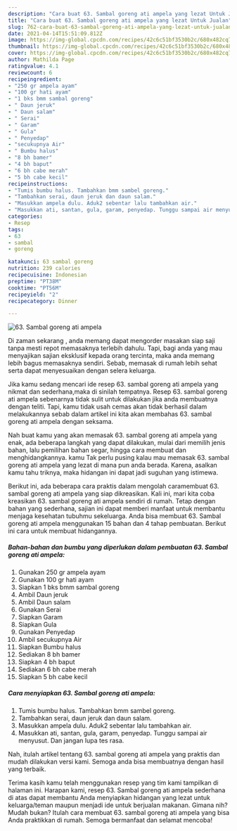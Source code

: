 ```yaml
---
description: "Cara buat 63. Sambal goreng ati ampela yang lezat Untuk Jualan"
title: "Cara buat 63. Sambal goreng ati ampela yang lezat Untuk Jualan"
slug: 762-cara-buat-63-sambal-goreng-ati-ampela-yang-lezat-untuk-jualan
date: 2021-04-14T15:51:09.812Z
image: https://img-global.cpcdn.com/recipes/42c6c51bf3530b2c/680x482cq70/63-sambal-goreng-ati-ampela-foto-resep-utama.jpg
thumbnail: https://img-global.cpcdn.com/recipes/42c6c51bf3530b2c/680x482cq70/63-sambal-goreng-ati-ampela-foto-resep-utama.jpg
cover: https://img-global.cpcdn.com/recipes/42c6c51bf3530b2c/680x482cq70/63-sambal-goreng-ati-ampela-foto-resep-utama.jpg
author: Mathilda Page
ratingvalue: 4.1
reviewcount: 6
recipeingredient:
- "250 gr ampela ayam"
- "100 gr hati ayam"
- "1 bks bmm sambal goreng"
- " Daun jeruk"
- " Daun salam"
- " Serai"
- " Garam"
- " Gula"
- " Penyedap"
- "secukupnya Air"
- " Bumbu halus"
- "8 bh bamer"
- "4 bh baput"
- "6 bh cabe merah"
- "5 bh cabe kecil"
recipeinstructions:
- "Tumis bumbu halus. Tambahkan bmm sambel goreng."
- "Tambahkan serai, daun jeruk dan daun salam."
- "Masukkan ampela dulu. Aduk2 sebentar lalu tambahkan air."
- "Masukkan ati, santan, gula, garam, penyedap. Tunggu sampai air menyusut. Dan jangan lupa tes rasa."
categories:
- Resep
tags:
- 63
- sambal
- goreng

katakunci: 63 sambal goreng 
nutrition: 239 calories
recipecuisine: Indonesian
preptime: "PT38M"
cooktime: "PT56M"
recipeyield: "2"
recipecategory: Dinner

---
```



![63. Sambal goreng ati ampela](https://img-global.cpcdn.com/recipes/42c6c51bf3530b2c/680x482cq70/63-sambal-goreng-ati-ampela-foto-resep-utama.jpg)

Di zaman  sekarang , anda memang dapat mengorder masakan siap saji tanpa mesti repot memasaknya terlebih dahulu. Tapi, bagi anda yang mau menyajikan sajian eksklusif kepada orang tercinta, maka anda memang lebih bagus memasaknya sendiri. Sebab, memasak di rumah lebih sehat serta dapat menyesuaikan dengan selera keluarga.

Jika kamu sedang mencari ide resep 63. sambal goreng ati ampela yang nikmat dan sederhana,maka di sinilah tempatnya. Resep 63. sambal goreng ati ampela  sebenarnya tidak sulit untuk dilakukan jika anda membuatnya dengan teliti. Tapi, kamu tidak usah cemas akan tidak berhasil dalam melakukannya 
sebab dalam artikel ini kita akan membahas 63. sambal goreng ati ampela dengan seksama.  



Nah buat kamu yang akan memasak 63. sambal goreng ati ampela yang enak, ada beberapa langkah yang dapat dilakukan, mulai dari memilih jenis bahan, lalu pemilihan bahan segar, hingga cara membuat dan menghidangkannya. kamu Tak perlu pusing kalau mau memasak 63. sambal goreng ati ampela yang lezat di mana pun anda berada. Karena, asalkan kamu  tahu triknya, maka hidangan ini dapat jadi suguhan yang istimewa.

Berikut ini, ada beberapa cara praktis  dalam mengolah caramembuat 63. sambal goreng ati ampela yang siap dikreasikan. Kali ini, mari kita coba kreasikan 63. sambal goreng ati ampela sendiri di rumah. Tetap dengan bahan yang sederhana, sajian ini dapat memberi manfaat untuk membantu menjaga kesehatan tubuhmu sekeluarga. Anda bisa membuat 63. Sambal goreng ati ampela menggunakan 15 bahan dan 4 tahap pembuatan. Berikut ini cara untuk membuat hidangannya.

<!--inarticleads1-->

##### Bahan-bahan dan bumbu yang diperlukan dalam pembuatan 63. Sambal goreng ati ampela:

1. Gunakan 250 gr ampela ayam
1. Gunakan 100 gr hati ayam
1. Siapkan 1 bks bmm sambal goreng
1. Ambil  Daun jeruk
1. Ambil  Daun salam
1. Gunakan  Serai
1. Siapkan  Garam
1. Siapkan  Gula
1. Gunakan  Penyedap
1. Ambil secukupnya Air
1. Siapkan  Bumbu halus
1. Sediakan 8 bh bamer
1. Siapkan 4 bh baput
1. Sediakan 6 bh cabe merah
1. Siapkan 5 bh cabe kecil




<!--inarticleads2-->

##### Cara menyiapkan 63. Sambal goreng ati ampela:

1. Tumis bumbu halus. Tambahkan bmm sambel goreng.
1. Tambahkan serai, daun jeruk dan daun salam.
1. Masukkan ampela dulu. Aduk2 sebentar lalu tambahkan air.
1. Masukkan ati, santan, gula, garam, penyedap. Tunggu sampai air menyusut. Dan jangan lupa tes rasa.




Nah, itulah artikel tentang  63. sambal goreng ati ampela  yang praktis dan mudah dilakukan versi kami. Semoga anda bisa membuatnya dengan hasil yang terbaik. 

Terima kasih kamu telah menggunakan resep yang tim kami tampilkan di halaman ini. Harapan kami, resep  63. Sambal goreng ati ampela sederhana di atas dapat membantu Anda menyiapkan hidangan yang lezat untuk keluarga/teman maupun menjadi ide untuk berjualan makanan. Gimana nih? Mudah bukan? Itulah cara membuat 63. sambal goreng ati ampela yang bisa Anda praktikkan di rumah. Semoga bermanfaat dan selamat mencoba!

